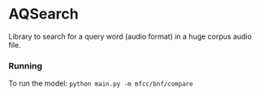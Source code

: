 # AQSearch
Library to search for a query word (audio format) in a huge corpus audio file.

### Running
To run the model:
```python main.py -m mfcc/bnf/compare```